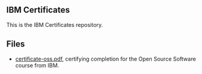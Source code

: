 ## IBM Certificates

This is the IBM Certificates repository.

## Files

* [certificate-oss.pdf](https://github.com/gwendalminguy/holbertonschool-france-certificates-ibm/tree/main/certificates-trimester-1/certificate-oss.pdf), certifying completion for the Open Source Software course from IBM.

